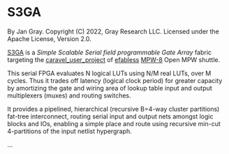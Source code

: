 # S3GA
By Jan Gray. Copyright (C) 2022, Gray Research LLC.
Licensed under the Apache License, Version 2.0.

[S3GA](https://fpga.org/2022/11/30/s3ga-part-1-beginnings/)
is a *Simple Scalable Serial field programmable Gate Array* fabric targeting the
[caravel_user_project](https://github.com/efabless/caravel_user_project)
of [efabless](https://efabless.com)
[MPW-8](https://platform.efabless.com/shuttles/MPW-8) Open MPW shuttle.

This serial FPGA evaluates N logical LUTs using N/M real LUTs,
over M cycles.  Thus it trades off latency (logical clock period)
for greater capacity by amortizing the gate and wiring area of
lookup table input and output multiplexers (muxes) and
routing switches.

It provides a pipelined, hierarchical (recursive B=4-way cluster
partitions) fat-tree interconnect, routing serial input and output nets
amongst logic blocks and IOs, enabling a simple place and route using
recursive min-cut 4-partitions of the input netlist hypergraph.

...
